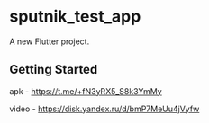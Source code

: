 # sputnik_test_app

A new Flutter project.

## Getting Started


apk - https://t.me/+fN3yRX5_S8k3YmMy 

video - https://disk.yandex.ru/d/bmP7MeUu4jVyfw